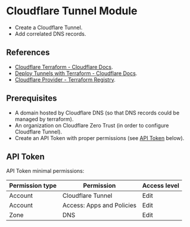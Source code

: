 # Cloudflare Tunnel Module

- Create a Cloudflare Tunnel.
- Add correlated DNS records.

## References

- [Cloudflare Terraform - Cloudflare Docs](https://developers.cloudflare.com/terraform/).
- [Deploy Tunnels with Terraform - Cloudflare Docs](https://developers.cloudflare.com/cloudflare-one/connections/connect-networks/deployment-guides/terraform/).
- [Cloudflare Provider - Terraform Registry](https://registry.terraform.io/providers/cloudflare/cloudflare/latest/docs).

## Prerequisites

- A domain hosted by Cloudflare DNS (so that DNS records could be managed
  by terraform).
- An organization on Cloudflare Zero Trust (in order to configure Cloudflare Tunnel).
- Create an API Token with proper permissions (see [API Token](#api-token) below).

## API Token

API Token minimal permissions:

| Permission type | Permission | Access level |
| - | - | - |
| Account | Cloudflare Tunnel | Edit |
| Account | Access: Apps and Policies | Edit |
| Zone | DNS | Edit |
